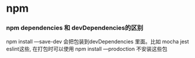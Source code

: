 # npm

### npm dependencies 和 devDependencies的区别

npm install —save-dev  会把包装到devDependencies 里面。比如 mocha jest eslint这些, 在打包时可以使用 npm install —prodoction 不安装这些包
